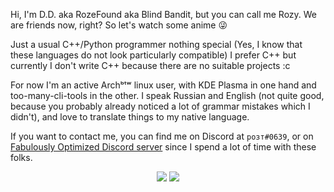 Hi, I'm D.D. aka RozeFound aka Blind Bandit, but you can call me Rozy. We are friends now, right? So let's watch some anime 😜

Just a usual C++/Python programmer nothing special (Yes, I know that these languages do not look particularly compatible)
I prefer C++ but currently I don't write C++ because there are no suitable projects :c

For now I'm an active Archᵇᵗʷ linux user, with KDE Plasma in one hand and too-many-cli-tools in the other. I speak Russian and English (not quite good, because you probably already noticed a lot of grammar mistakes which I didn't), and love to translate things to my native language.

If you want to contact me, you can find me on Discord at `розт#0639`, or on [Fabulously Optimized Discord server](https://discord.gg/yxaXtaQqdB) since I spend a lot of time with these folks.
<p align="center">
  <img src="https://github-readme-stats-gilt-three.vercel.app/api?username=RozeFound&count_private=true&show_icons=true&theme=dracula&hide_title=true&hide=contribs&include_all_commits=true&hide_border=true&hide_rank=true"/>
  <img src="https://github-readme-stats-gilt-three.vercel.app/api/top-langs/?username=RozeFound&layout=compact&theme=dracula&hide_border=true"/>
</p>
